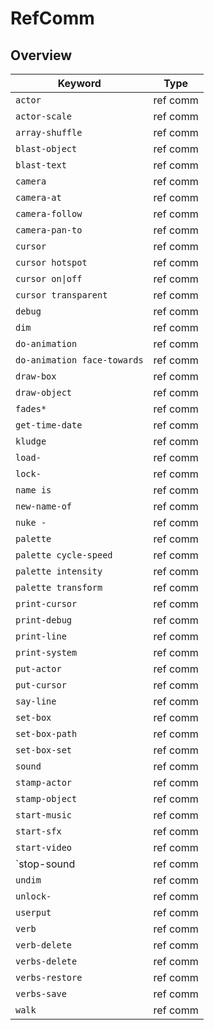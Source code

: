 # RefComm

## Overview

Keyword | Type
--- | ---
`actor` | ref comm
`actor-scale` | ref comm
`array-shuffle` | ref comm
`blast-object` | ref comm
`blast-text` | ref comm
`camera` | ref comm
`camera-at` | ref comm
`camera-follow` | ref comm
`camera-pan-to` | ref comm
`cursor` | ref comm
`cursor hotspot` | ref comm
`cursor on\|off` | ref comm
`cursor transparent` | ref comm
`debug` | ref comm
`dim` | ref comm
`do-animation` | ref comm
`do-animation face-towards` | ref comm
`draw-box` | ref comm
`draw-object` | ref comm
`fades*` | ref comm
`get-time-date` | ref comm
`kludge` | ref comm
`load-` | ref comm
`lock-` | ref comm
`name is` | ref comm
`new-name-of` | ref comm
`nuke -` | ref comm
`palette` | ref comm
`palette cycle-speed` | ref comm
`palette intensity` | ref comm
`palette transform` | ref comm
`print-cursor` | ref comm
`print-debug` | ref comm
`print-line` | ref comm
`print-system` | ref comm
`put-actor` | ref comm
`put-cursor` | ref comm
`say-line` | ref comm
`set-box` | ref comm
`set-box-path` | ref comm
`set-box-set` | ref comm
`sound` | ref comm
`stamp-actor` | ref comm
`stamp-object` | ref comm
`start-music` | ref comm
`start-sfx` | ref comm
`start-video` | ref comm
`stop-sound | ref comm
`undim` | ref comm
`unlock-` | ref comm
`userput` | ref comm
`verb` | ref comm
`verb-delete` | ref comm
`verbs-delete` | ref comm
`verbs-restore` | ref comm
`verbs-save` | ref comm
`walk` | ref comm
